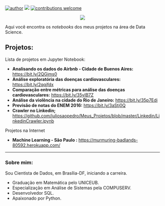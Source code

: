 [![author](https://img.shields.io/badge/author-juliosaopedro-red)](https://www.linkedin.com/in/julio-sao-pedro/) [![](https://img.shields.io/badge/python-3.6.5+-blue.svg)](https://www.python.org/downloads/release/python-365/) [![contributions welcome](https://img.shields.io/badge/contributions-welcome-brightgreen.svg?style=flat)](https://github.com/juliosaopedro/Meus_Projetos/issues)

<p align="center">
  <img src="/imagens/Data-Science-Git-Hub.jpg" >
</p>

Aqui você encontra os *notebooks* dos meus projetos na área de Data Science.

## Projetos:
Lista de projetos em Jupyter Notebook:

* **Analisando os dados do Airbnb - Cidade de Buenos Aires:** https://bit.ly/2QGims0
* **Análise exploratória das doenças cardiovasculares:** https://bit.ly/2qqjfdx
* **Comparação entre métricas para análise das doenças cardiovasculares:** https://bit.ly/35yIB7Z 
* **Análise da violência na cidade do Rio de Janeiro:** https://bit.ly/35p7Edi
* **Previsão de notas do ENEM 2016:** https://bit.ly/3aStj0Q
* **Crawler no Linkedin;** https://github.com/juliosaopedro/Meus_Projetos/blob/master/Linkedin/LinkedinCrawler.ipynb

Projetos na Internet

* **Machine Learning - São Paulo :** https://murmuring-badlands-80592.herokuapp.com/


---

### Sobre mim:

Sou Cientista de Dados, em Brasília-DF, iniciando a carreira.

* Graduação em Matemática pelo UNICEUB.
* Especialização em Análise de Sistemas pela COMPUSERV.
* Desenvolvedor SQL.
* Apaixonado por Python.
